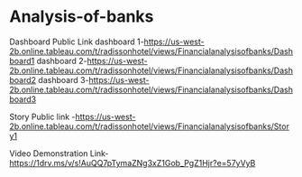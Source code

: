 # Analysis-of-banks


Dashboard Public Link 
dashboard 1-https://us-west-2b.online.tableau.com/t/radissonhotel/views/Financialanalysisofbanks/Dashboard1
dashboard 2-https://us-west-2b.online.tableau.com/t/radissonhotel/views/Financialanalysisofbanks/Dashboard2
dashboard 3-https://us-west-2b.online.tableau.com/t/radissonhotel/views/Financialanalysisofbanks/Dashboard3


Story Public link -https://us-west-2b.online.tableau.com/t/radissonhotel/views/Financialanalysisofbanks/Story1

Video Demonstration Link- https://1drv.ms/v/s!AuQQ7pTymaZNg3xZ1Gob_PgZ1Hjr?e=57yVyB
